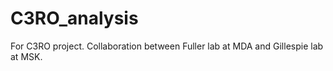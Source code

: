 # C3RO_analysis
For C3RO project. Collaboration between Fuller lab at MDA and Gillespie lab at MSK. 
